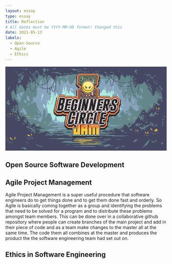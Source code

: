 ```yaml
---
layout: essay
type: essay
title: Reflection
# All dates must be YYYY-MM-DD format! Changed this
date: 2021-05-13
labels:
  - Open-Source
  - Agile
  - Ethics
---
```


<img class="ui medium right floated rounded image" src="../images/beginnersgamejam.png">

## Open Source Software Development


## Agile Project Management
Agile Project Management is a super useful procedure that software engineers do to get things done and to get them done fast and orderly. So Agile is basically coming together
as a group and identifying the problems that need to be solved for a program and to distribute these problems amongst team members. This can be done over in a collaborative 
github repository where people can create branches of the main project and add in their piece of code and as a team make changes to the master all at the same time. The code
them all combines at the master and produces the product the the software engineering team had set out on.

## Ethics in Software Engineering
